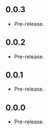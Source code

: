 ## 0.0.3

- Pre-release.

## 0.0.2

- Pre-release.

## 0.0.1

- Pre-release.

## 0.0.0

- Pre-release.
